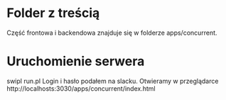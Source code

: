 # Folder z treścią
Część frontowa i backendowa znajduje się w folderze apps/concurrent.

# Uruchomienie serwera
swipl run.pl
Login i hasło podałem na slacku.
Otwieramy w przeglądarce http://localhosts:3030/apps/concurrent/index.html
